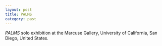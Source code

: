 ```yaml
---
layout: post
title: PALMS
category: past
---
```


*PALMS* solo exhibition at the Marcuse Gallery, University of California, San Diego, United States.